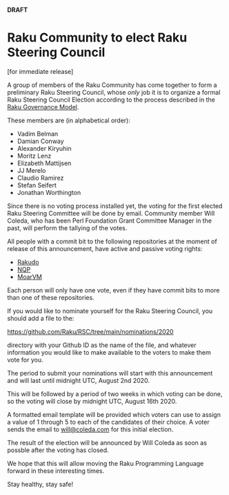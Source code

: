#### DRAFT

# Raku Community to elect Raku Steering Council

[for immediate release]

A group of members of the Raku Community has come together to form a
preliminary Raku Steering Council, whose *only* job it is to organize
a formal Raku Steering Council Election according to the process
described in the [Raku Governance Model](https://github.com/Raku/RSC/blob/main/papers/Raku_Steering_Committee_Code.md).

These members are (in alphabetical order):
- Vadim Belman
- Damian Conway
- Alexander Kiryuhin
- Moritz Lenz
- Elizabeth Mattijsen
- JJ Merelo
- Claudio Ramirez
- Stefan Seifert
- Jonathan Worthington

Since there is no voting process installed yet, the voting for the first
elected Raku Steering Committee will be done by email.  Community member
Will Coleda, who has been Perl Foundation Grant Committee Manager in the
past, will perform the tallying of the votes.

All people with a commit bit to the following repositories at the moment
of release of this announcement, have active and passive voting rights:

- [Rakudo](https://github.com/rakudo/rakudo)
- [NQP](https://github.com/raku/nqp)
- [MoarVM](https://github.com/MoarVM/MoarVM)

Each person will only have one vote, even if they have commit bits to
more than one of these repositories.

If you would like to nominate yourself for the Raku Steering Council,
you should add a file to the:
  
  https://github.com/Raku/RSC/tree/main/nominations/2020

directory with your Github ID as the name of the file, and whatever
information you would like to make available to the voters to make them
vote for you.

The period to submit your nominations will start with this announcement
and will last until midnight UTC, August 2nd 2020.

This will be followed by a period of two weeks in which voting can be
done, so the voting will close by midnight UTC, August 16th 2020.

A formatted email template will be provided which voters can use to
assign a value of 1 through 5 to each of the candidates of their
choice.  A voter sends the email to will@coleda.com for this initial
election.

The result of the election will be announced by Will Coleda as soon
as possble after the voting has closed.

We hope that this will allow moving the Raku Programming Language
forward in these interesting times.

Stay healthy, stay safe!
